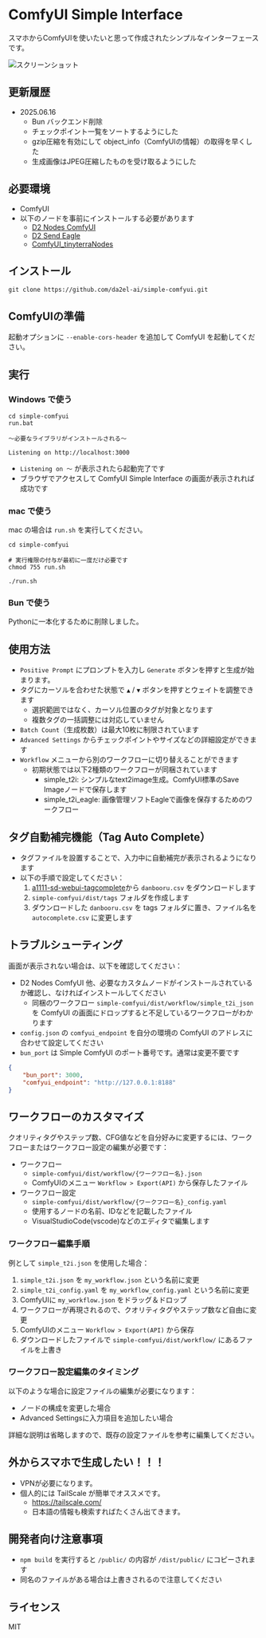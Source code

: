 # ComfyUI Simple Interface

スマホからComfyUIを使いたいと思って作成されたシンプルなインターフェースです。

![スクリーンショット](./img/screenshot_01.png)


## 更新履歴

- 2025.06.16
  - Bun バックエンド削除
  - チェックポイント一覧をソートするようにした
  - gzip圧縮を有効にして object_info（ComfyUIの情報）の取得を早くした
  - 生成画像はJPEG圧縮したものを受け取るようにした


## 必要環境

- ComfyUI
- 以下のノードを事前にインストールする必要があります
  - [D2 Nodes ComfyUI](https://github.com/da2el-ai/D2-nodes-ComfyUI)
  - [D2 Send Eagle](https://github.com/da2el-ai/ComfyUI-d2-send-eagle)
  - [ComfyUI_tinyterraNodes](https://github.com/TinyTerra/ComfyUI_tinyterraNodes)

## インストール

```
git clone https://github.com/da2el-ai/simple-comfyui.git
```

## ComfyUIの準備

起動オプションに `--enable-cors-header` を追加して ComfyUI を起動してください。

## 実行

### Windows で使う

```
cd simple-comfyui
run.bat

〜必要なライブラリがインストールされる〜

Listening on http://localhost:3000
```

- `Listening on 〜` が表示されたら起動完了です
- ブラウザでアクセスして ComfyUI Simple Interface の画面が表示されれば成功です

### mac で使う

mac の場合は `run.sh` を実行してください。

```
cd simple-comfyui

# 実行権限の付与が最初に一度だけ必要です
chmod 755 run.sh

./run.sh
```

### Bun で使う

Pythonに一本化するために削除しました。


## 使用方法

- `Positive Prompt` にプロンプトを入力し `Generate` ボタンを押すと生成が始まります。
- タグにカーソルを合わせた状態で `▲` / `▼` ボタンを押すとウェイトを調整できます
  - 選択範囲ではなく、カーソル位置のタグが対象となります
  - 複数タグの一括調整には対応していません
- `Batch Count`（生成枚数）は最大10枚に制限されています
- `Advanced Settings` からチェックポイントやサイズなどの詳細設定ができます
- `Workflow` メニューから別のワークフローに切り替えることができます
  - 初期状態では以下2種類のワークフローが同梱されています
    - simple_t2i: シンプルなtext2image生成。ComfyUI標準のSave Imageノードで保存します
    - simple_t2i_eagle: 画像管理ソフトEagleで画像を保存するためのワークフロー


## タグ自動補完機能（Tag Auto Complete）

- タグファイルを設置することで、入力中に自動補完が表示されるようになります
- 以下の手順で設定してください：
  1. [a1111-sd-webui-tagcomplete](https://github.com/DominikDoom/a1111-sd-webui-tagcomplete/blob/main/tags/danbooru.csv)から `danbooru.csv` をダウンロードします
  2. `simple-comfyui/dist/tags` フォルダを作成します
  3. ダウンロードした `danbooru.csv` を tags フォルダに置き、ファイル名を `autocomplete.csv` に変更します


## トラブルシューティング

画面が表示されない場合は、以下を確認してください：

- D2 Nodes ComfyUI 他、必要なカスタムノードがインストールされているか確認し、なければインストールしてください
  - 同梱のワークフロー `simple-comfyui/dist/workflow/simple_t2i_json` を ComfyUI の画面にドロップすると不足しているワークフローがわかります
- `config.json` の `comfyui_endpoint` を自分の環境の ComfyUI のアドレスに合わせて設定してください
- `bun_port` は Simple ComfyUI のポート番号です。通常は変更不要です

```json
{
    "bun_port": 3000,
    "comfyui_endpoint": "http://127.0.0.1:8188"
}
```

## ワークフローのカスタマイズ

クオリティタグやステップ数、CFG値などを自分好みに変更するには、ワークフローまたはワークフロー設定の編集が必要です：

- ワークフロー
  - `simple-comfyui/dist/workflow/{ワークフロー名}.json`
  - ComfyUIのメニュー `Workflow > Export(API)` から保存したファイル
- ワークフロー設定
  - `simple-comfyui/dist/workflow/{ワークフロー名}_config.yaml`
  - 使用するノードの名前、IDなどを記載したファイル
  - VisualStudioCode(vscode)などのエディタで編集します

### ワークフロー編集手順

例として `simple_t2i.json` を使用した場合：

1. `simple_t2i.json` を `my_workflow.json` という名前に変更
2. `simple_t2i_config.yaml` を `my_workflow_config.yaml` という名前に変更
3. ComfyUIに `my_workflow.json` をドラッグ＆ドロップ
4. ワークフローが再現されるので、クオリティタグやステップ数など自由に変更
5. ComfyUIのメニュー `Workflow > Export(API)` から保存
6. ダウンロードしたファイルで `simple-comfyui/dist/workflow/` にあるファイルを上書き

### ワークフロー設定編集のタイミング

以下のような場合に設定ファイルの編集が必要になります：
- ノードの構成を変更した場合
- Advanced Settingsに入力項目を追加したい場合

詳細な説明は省略しますので、既存の設定ファイルを参考に編集してください。


## 外からスマホで生成したい！！！

- VPNが必要になります。
- 個人的には TailScale が簡単でオススメです。
  - <a href="https://tailscale.com/">https://tailscale.com/</a>
  - 日本語の情報も検索すればたくさん出てきます。




## 開発者向け注意事項

- `npm build` を実行すると `/public/` の内容が `/dist/public/` にコピーされます
- 同名のファイルがある場合は上書きされるので注意してください

## ライセンス

MIT

